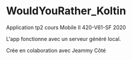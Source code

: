 # WouldYouRather_Koltin

Application tp2 cours Mobile II 420-V61-SF 2020

L'app fonctionne avec un serveur généré local.

Crée en colaboration avec Jeammy Côté 
